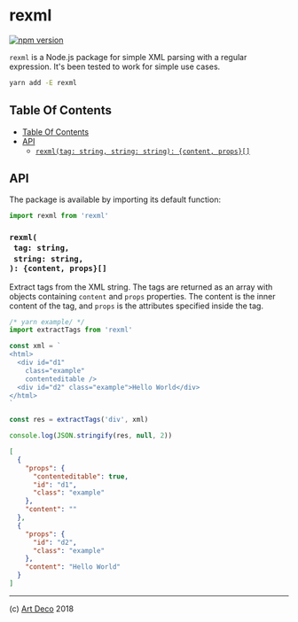 # rexml

[![npm version](https://badge.fury.io/js/rexml.svg)](https://npmjs.org/package/rexml)

`rexml` is a Node.js package for simple XML parsing with a regular expression. It's been tested to work for simple use cases.

```sh
yarn add -E rexml
```

## Table Of Contents

- [Table Of Contents](#table-of-contents)
- [API](#api)
  * [`rexml(tag: string, string: string): {content, props}[]`](#rexmltag-stringstring-string-content-props)

## API

The package is available by importing its default function:

```js
import rexml from 'rexml'
```

### `rexml(`<br/>&nbsp;&nbsp;`tag: string,`<br/>&nbsp;&nbsp;`string: string,`<br/>`): {content, props}[]`

Extract tags from the XML string. The tags are returned as an array with objects containing `content` and `props` properties. The content is the inner content of the tag, and `props` is the attributes specified inside the tag.

```javascript
/* yarn example/ */
import extractTags from 'rexml'

const xml = `
<html>
  <div id="d1"
    class="example"
    contenteditable />
  <div id="d2" class="example">Hello World</div>
</html>
`

const res = extractTags('div', xml)

console.log(JSON.stringify(res, null, 2))
```

```json
[
  {
    "props": {
      "contenteditable": true,
      "id": "d1",
      "class": "example"
    },
    "content": ""
  },
  {
    "props": {
      "id": "d2",
      "class": "example"
    },
    "content": "Hello World"
  }
]
```

---

(c) [Art Deco][1] 2018

[1]: https://artdeco.bz
